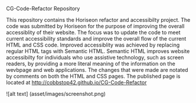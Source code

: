 CG-Code-Refactor Repository

This repository contains the Horiseon refactor and accessibilty project.  The code was submitted by Horiseon for the purpose of improving the overall accessiblity of their website.  The focus was to update the code to meet current accessibility standards and improve the overall flow of the current HTML and CSS code. Improved accessiblity was achieved by replacing regular HTML tags with Semantic HTML.  Semantic HTML improves website accessibilty for individuals who use assistive technology, such as screen readers, by providing a more literal meaning of the information on the wevbpage and web applications. The changes that were made are notated by comments on both the HTML and CSS pages.  The published page is located at http://cobbstop42.github.io/CG-Code-Refactor

![alt text] (asset/images/screenshot.png)






